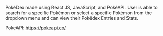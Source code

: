 PokéDex made using React.JS, JavaScript, and PokéAPI. User is able to search for a specific Pokémon or select a specific Pokémon from the dropdown menu and can view their Pokédex Entries and Stats.

PokeAPI: https://pokeapi.co/
